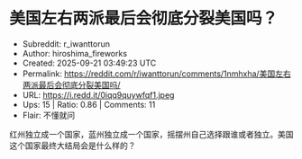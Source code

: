 # 美国左右两派最后会彻底分裂美国吗？

- Subreddit: r_iwanttorun
- Author: hiroshima_fireworks
- Created: 2025-09-21 03:49:23 UTC
- Permalink: https://reddit.com/r/iwanttorun/comments/1nmhxha/美国左右两派最后会彻底分裂美国吗/
- URL: https://i.redd.it/0iqq9quywfqf1.jpeg
- Ups: 15 | Ratio: 0.86 | Comments: 11
- Flair: 不懂就问


红州独立成一个国家，蓝州独立成一个国家，摇摆州自己选择跟谁或者独立。美国这个国家最终大结局会是什么样的？

